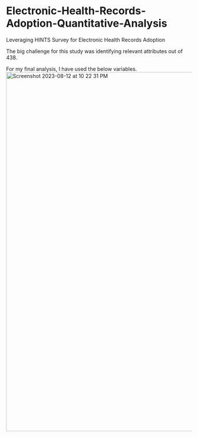 # Electronic-Health-Records-Adoption-Quantitative-Analysis
Leveraging HINTS Survey for Electronic Health Records Adoption

The big challenge for this study was identifying relevant attributes out of 438.

For my final analysis, I have used the below variables.
<img width="973" alt="Screenshot 2023-08-12 at 10 22 31 PM" src="https://github.com/juvi-coder/Electronic-Health-Records-Adoption-Quantitative-Analysis/assets/100660932/6b7d3739-2c54-4b69-9ea5-435c13be3767">
